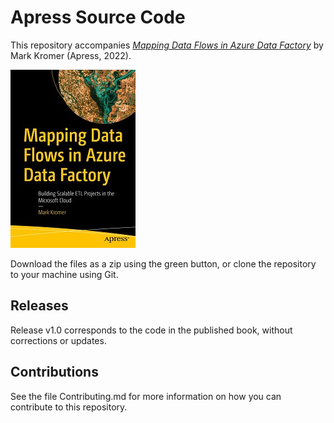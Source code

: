 # Apress Source Code

This repository accompanies [*Mapping Data Flows in Azure Data Factory*](https://www.link.springer.com/book/10.1007/978-1-4842-8612-8) by Mark Kromer (Apress, 2022).

[comment]: #cover
![Cover image](9781484286111.jpg)

Download the files as a zip using the green button, or clone the repository to your machine using Git.

## Releases

Release v1.0 corresponds to the code in the published book, without corrections or updates.

## Contributions

See the file Contributing.md for more information on how you can contribute to this repository.